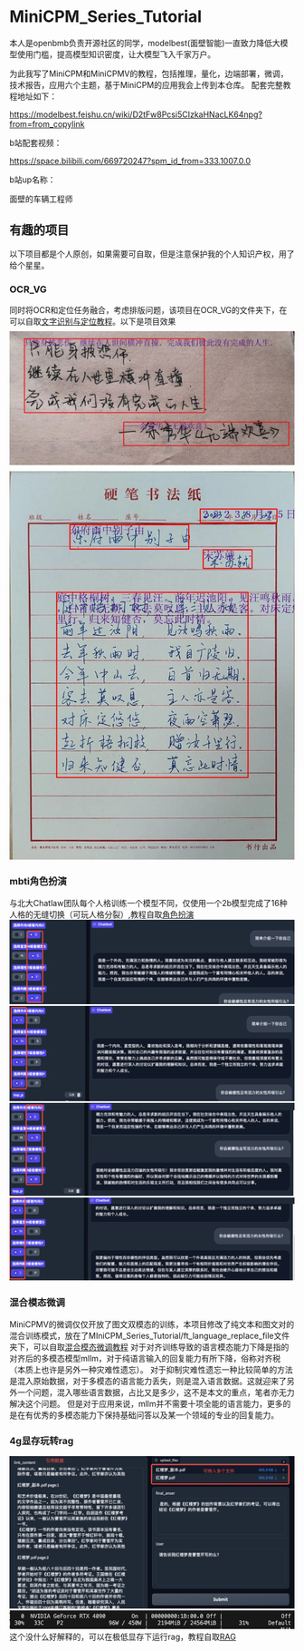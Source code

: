# MiniCPM_Series_Tutorial

本人是openbmb负责开源社区的同学，modelbest(面壁智能)一直致力降低大模型使用门槛，提高模型知识密度，让大模型飞入千家万户。

为此我写了MiniCPM和MiniCPMV的教程，包括推理，量化，边端部署，微调，技术报告，应用六个主题，基于MiniCPM的应用我会上传到本仓库。
配套完整教程地址如下：

https://modelbest.feishu.cn/wiki/D2tFw8Pcsi5CIzkaHNacLK64npg?from=from_copylink

b站配套视频：

https://space.bilibili.com/669720247?spm_id_from=333.1007.0.0

b站up名称：

面壁的车辆工程师

## 有趣的项目
以下项目都是个人原创，如果需要可自取，但是注意保护我的个人知识产权，用了给个星星。

### OCR_VG
同时将OCR和定位任务融合，考虑排版问题，该项目在OCR_VG的文件夹下，在可以自取[文字识别与定位教程](https://modelbest.feishu.cn/wiki/HLRiwNgKEic6cckGyGucFvxQnJw?from=from_copylink)。以下是项目效果
![alt text](./OCR_VG/out/1.jpg)
![alt text](./OCR_VG/out/4.jpg)

### mbti角色扮演
与北大Chatlaw团队每个人格训练一个模型不同，仅使用一个2b模型完成了16种人格的无缝切换（可玩人格分裂）,教程自取[角色扮演](https://modelbest.feishu.cn/docx/EcNjdGwvwoLkDrxpVrQcLwlknCg?from=from_copylink)
![ESTP](./mbti_role_play/demo_img/ESTP.PNG)
![INTJ](./mbti_role_play/demo_img/INTJ.PNG)
![ESTP1](./mbti_role_play/demo_img/ESTP1.PNG)
![INTJ1](./mbti_role_play/demo_img/INTJ1.PNG)
### 混合模态微调
MiniCPMV的微调仅仅开放了图文双模态的训练，本项目修改了纯文本和图文对的混合训练模式，放在了MIniCPM_Series_Tutorial/ft_language_replace_file文件夹下，可以自取[混合模态微调教程](https://modelbest.feishu.cn/wiki/Y1NbwYijHiuiqvkSf0jcUOvFnTe?from=from_copylink)
对于对齐训练导致的语言模态能力下降是指的对齐后的多模态模型mllm，对于纯语言输入的回复能力有所下降，俗称对齐税（本质上也许是另外一种灾难性遗忘）。
对于抑制灾难性遗忘一种比较简单的方法是混入原始数据，对于多模态的语言能力丢失，则是混入语言数据。这就迎来了另外一个问题，混入哪些语言数据，占比又是多少，这不是本文的重点，笔者亦无力解决这个问题。
但是对于应用来说，mllm并不需要十项全能的语言能力，更多的是在有优秀的多模态能力下保持基础问答以及某一个领域的专业的回复能力。

### 4g显存玩转rag
![alt text](./4G_memory_rag/image.png)
![alt text](./4G_memory_rag/image1.png)
这个没什么好解释的，可以在极低显存下运行rag，教程自取[RAG](https://modelbest.feishu.cn/wiki/G5NlwYGGAiJWGmkCc4NcQ3sAnms?from=from_copylink)
